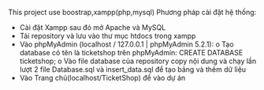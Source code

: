 This project use boostrap,xampp(php,mysql)
Phương pháp cài đặt hệ thống:
-   Cài đặt Xampp sau đó mở Apache và MySQL
-	Tải repository và lưu vào thư mục htdocs trong xampp
-	Vào phpMyAdmin (localhost / 127.0.0.1 | phpMyAdmin 5.2.1):
o	Tạo database có tên là ticketshop trên phpMyAdmin:  CREATE DATABASE ticketshop;
o	Vào file database của repository copy nội dung và chạy lần lượt 2 file Database.sql và insert_data.sql để tạo bảng và thêm dữ liệu
-	Vào Trang chủ(localhost/TicketShop) để vào dự án
 


